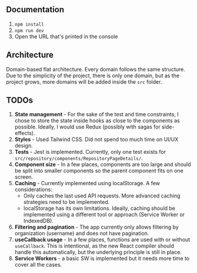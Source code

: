 ## Documentation

1. `npm install`
2. `npm run dev`
3. Open the URL that's printed in the console

## Architecture

Domain-based flat architecture. Every domain follows the same structure. Due to the simplicity of the project, there is only one domain, but as the project grows, more domains will be added inside the `src` folder.

## TODOs

1. **State management** - For the sake of the test and time constraints, I chose to store the state inside hooks as close to the components as possible. Ideally, I would use Redux (possibly with sagas for side-effects).
2. **Styles** - Used Tailwind CSS. Did not spend too much time on UI/UX design.
3. **Tests** - Jest is implemented. Currently, only one test exists for `src/repository/components/RepositoryPageDetails/`.
4. **Component size** - In a few places, components are too large and should be split into smaller components so the parent component fits on one screen.
5. **Caching** - Currently implemented using localStorage. A few considerations:
   - Only caches the last used API requests. More advanced caching strategies need to be implemented.
   - localStorage has its own limitations. Ideally, caching should be implemented using a different tool or approach (Service Worker or IndexedDB).
6. **Filtering and pagination** - The app currently only allows filtering by organization (username) and does not have pagination.
7. **useCallback usage** - In a few places, functions are used with or without `useCallback`. This is intentional, as the new React compiler should handle this automatically, but the underlying principle is still in place.
8. **Service Workers** - a basic SW is implemented but it needs more time to cover all the cases.
